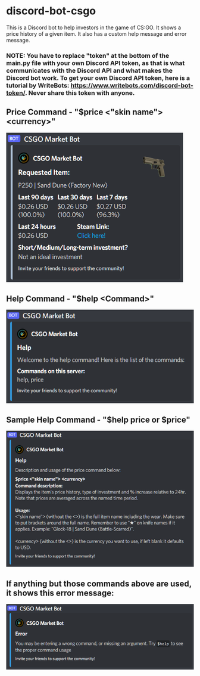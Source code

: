 # discord-bot-csgo
This is a Discord bot to help investors in the game of CS:GO. It shows a price history of a given item. It also has a custom help message and error message.

### NOTE: You have to replace "token" at the bottom of the main.py file with your own Discord API token, as that is what communicates with the Discord API and what makes the Discord bot work. To get your own Discord API token, here is a tutorial by WriteBots: https://www.writebots.com/discord-bot-token/. Never share this token with anyone.

## Price Command - "$price <"skin name"> \<currency>" <br />
![Price Message](https://raw.githubusercontent.com/RyanRepositories/discord-bot-csgo/main/pictures/price_command.PNG)

## Help Command - "$help \<Command>" <br />
![Help Message](https://raw.githubusercontent.com/RyanRepositories/discord-bot-csgo/main/pictures/help.PNG)

## Sample Help Command - "$help price or $price" <br />
![Price-Help Message](https://raw.githubusercontent.com/RyanRepositories/discord-bot-csgo/main/pictures/price_help.PNG)

## If anything but those commands above are used, it shows this error message: <br />
![Error Message](https://raw.githubusercontent.com/RyanRepositories/discord-bot-csgo/main/pictures/error.PNG)
